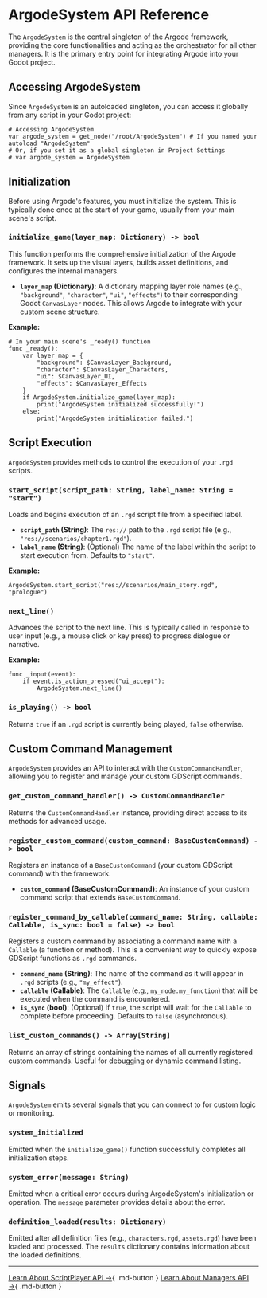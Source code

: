 # ArgodeSystem API Reference

The `ArgodeSystem` is the central singleton of the Argode framework, providing the core functionalities and acting as the orchestrator for all other managers. It is the primary entry point for integrating Argode into your Godot project.

## Accessing ArgodeSystem

Since `ArgodeSystem` is an autoloaded singleton, you can access it globally from any script in your Godot project:

```gdscript
# Accessing ArgodeSystem
var argode_system = get_node("/root/ArgodeSystem") # If you named your autoload "ArgodeSystem"
# Or, if you set it as a global singleton in Project Settings
# var argode_system = ArgodeSystem
```

## Initialization

Before using Argode's features, you must initialize the system. This is typically done once at the start of your game, usually from your main scene's script.

### `initialize_game(layer_map: Dictionary) -> bool`

This function performs the comprehensive initialization of the Argode framework. It sets up the visual layers, builds asset definitions, and configures the internal managers.

*   **`layer_map` (Dictionary)**: A dictionary mapping layer role names (e.g., `"background"`, `"character"`, `"ui"`, `"effects"`) to their corresponding Godot `CanvasLayer` nodes. This allows Argode to integrate with your custom scene structure.

**Example:**

```gdscript
# In your main scene's _ready() function
func _ready():
    var layer_map = {
        "background": $CanvasLayer_Background,
        "character": $CanvasLayer_Characters,
        "ui": $CanvasLayer_UI,
        "effects": $CanvasLayer_Effects
    }
    if ArgodeSystem.initialize_game(layer_map):
        print("ArgodeSystem initialized successfully!")
    else:
        print("ArgodeSystem initialization failed.")
```

## Script Execution

`ArgodeSystem` provides methods to control the execution of your `.rgd` scripts.

### `start_script(script_path: String, label_name: String = "start")`

Loads and begins execution of an `.rgd` script file from a specified label.

*   **`script_path` (String)**: The `res://` path to the `.rgd` script file (e.g., `"res://scenarios/chapter1.rgd"`).
*   **`label_name` (String)**: (Optional) The name of the label within the script to start execution from. Defaults to `"start"`.

**Example:**

```gdscript
ArgodeSystem.start_script("res://scenarios/main_story.rgd", "prologue")
```

### `next_line()`

Advances the script to the next line. This is typically called in response to user input (e.g., a mouse click or key press) to progress dialogue or narrative.

**Example:**

```gdscript
func _input(event):
    if event.is_action_pressed("ui_accept"):
        ArgodeSystem.next_line()
```

### `is_playing() -> bool`

Returns `true` if an `.rgd` script is currently being played, `false` otherwise.

## Custom Command Management

`ArgodeSystem` provides an API to interact with the `CustomCommandHandler`, allowing you to register and manage your custom GDScript commands.

### `get_custom_command_handler() -> CustomCommandHandler`

Returns the `CustomCommandHandler` instance, providing direct access to its methods for advanced usage.

### `register_custom_command(custom_command: BaseCustomCommand) -> bool`

Registers an instance of a `BaseCustomCommand` (your custom GDScript command) with the framework.

*   **`custom_command` (BaseCustomCommand)**: An instance of your custom command script that extends `BaseCustomCommand`.

### `register_command_by_callable(command_name: String, callable: Callable, is_sync: bool = false) -> bool`

Registers a custom command by associating a command name with a `Callable` (a function or method). This is a convenient way to quickly expose GDScript functions as `.rgd` commands.

*   **`command_name` (String)**: The name of the command as it will appear in `.rgd` scripts (e.g., `"my_effect"`).
*   **`callable` (Callable)**: The `Callable` (e.g., `my_node.my_function`) that will be executed when the command is encountered.
*   **`is_sync` (bool)**: (Optional) If `true`, the script will wait for the `Callable` to complete before proceeding. Defaults to `false` (asynchronous).

### `list_custom_commands() -> Array[String]`

Returns an array of strings containing the names of all currently registered custom commands. Useful for debugging or dynamic command listing.

## Signals

`ArgodeSystem` emits several signals that you can connect to for custom logic or monitoring.

### `system_initialized`

Emitted when the `initialize_game()` function successfully completes all initialization steps.

### `system_error(message: String)`

Emitted when a critical error occurs during ArgodeSystem's initialization or operation. The `message` parameter provides details about the error.

### `definition_loaded(results: Dictionary)`

Emitted after all definition files (e.g., `characters.rgd`, `assets.rgd`) have been loaded and processed. The `results` dictionary contains information about the loaded definitions.

---

[Learn About ScriptPlayer API →](script-player.md){ .md-button }
[Learn About Managers API →](managers.md){ .md-button }